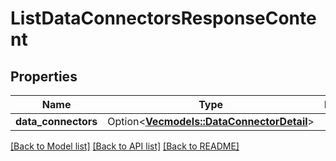 # ListDataConnectorsResponseContent

## Properties

Name | Type | Description | Notes
------------ | ------------- | ------------- | -------------
**data_connectors** | Option<[**Vec<models::DataConnectorDetail>**](DataConnectorDetail.md)> |  | [optional]

[[Back to Model list]](../README.md#documentation-for-models) [[Back to API list]](../README.md#documentation-for-api-endpoints) [[Back to README]](../README.md)


